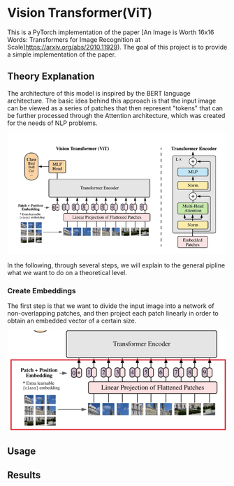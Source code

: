 # Vision Transformer(ViT)

This is a PyTorch implementation of the paper [An Image is Worth 16x16 Words: Transformers for Image Recognition at Scale]https://arxiv.org/abs/2010.11929). The goal of this project is to provide a simple implementation of the paper.

## Theory Explanation
The architecture of this model is inspired by the BERT language architecture. 
The basic idea behind this approach is that the input image can be viewed as a series of patches that then represent "tokens" that can be further processed through the Attention architecture, which was created for the needs of NLP problems.

![alt ViT Architecture](./theory_imgs/arch.jpg)

In the following, through several steps, we will explain to the general pipline what we want to do on a theoretical level.

### Create Embeddings

The first step is that we want to divide the input image into a network of non-overlapping patches, and then project each patch linearly in order to obtain an embedded vector of a certain size.

![alt ViT Architecture](./theory_imgs/embedding.PNG)

## Usage

## Results